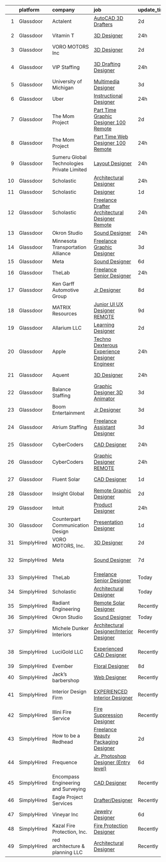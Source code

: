 

|    | platform    | company                                    | job                                                                                                                                                                                                                                                                                                                                                                                                                                                                                                                                                                                                                                                                                                                                                                                                                                                                                                                                                                                                                                                                                                                                                                                                                                                                                                                                                                                                   | update_time   | location                 |
|---:|:------------|:-------------------------------------------|:------------------------------------------------------------------------------------------------------------------------------------------------------------------------------------------------------------------------------------------------------------------------------------------------------------------------------------------------------------------------------------------------------------------------------------------------------------------------------------------------------------------------------------------------------------------------------------------------------------------------------------------------------------------------------------------------------------------------------------------------------------------------------------------------------------------------------------------------------------------------------------------------------------------------------------------------------------------------------------------------------------------------------------------------------------------------------------------------------------------------------------------------------------------------------------------------------------------------------------------------------------------------------------------------------------------------------------------------------------------------------------------------------|:--------------|:-------------------------|
|  1 | Glassdoor   | Actalent                                   | [AutoCAD 3D Drafters](https://www.glassdoor.com/partner/jobListing.htm?pos=113&ao=1110586&s=58&guid=00000182b4e63b7988079a0599582848&src=GD_JOB_AD&t=SR&vt=w&ea=1&cs=1_0363fab9&cb=1660892364097&jobListingId=1008073164061&cpc=654405A9B1E0A9F5&jrtk=3-0-1gaqecesv2inm001-1gaqecetfgfph800-eb19f353b5b20721--6NYlbfkN0ChYVx_I3yfZ_JDY3EFoivtqvi_stwnZ_kRt8Dowt_l_d1ydueao4NE-oUleRJ4yhhC-cmGioYyUGRaChn3tc1bf4oi61_qPg_KxetWckszbJg91vJGtrTFLnu1QJNL4i4Exjw_KlXqh4fkD_N7KzFbJqUXvISyK9NQeIWaelakPKkRz-208ZkNR_YV9VnPLjd91I9k0E3r4UK3V7eCs8HIIAis4iyFK0PjjIgTLsUHdwNwhziq822DezSE77fe36r3yd3Eg8XHM8AmsD51BdBGg0vA_OBRt3hS61Vk-H6-jZwGNInnIiqaixHPTU_6OM9c4nIeKXZ5RY2YQwJgVLoJZTMBVhiEPtlyNCgQy6ZFOkGsx5btSGjSCYl0OW1WUpJ4kzfCUUtt0NFYP8smY6LDWB8huhucNfLjFlQL5AkslBwOD6AGJDBd2rY_NIoIx48fmjTtzl_M3MMZECIphwYlCHd3DETaDlDskxQet8MSJHiVvYpuapSFH4EXIaZh0u57Aq4fjgW-kIQgCbfdVLdlsiuI1Q24lhMYrv6weGQGdm_pWkEzvIv9KqDqA7hSgpcq48mgJO4CQhVbZO0jerX9QWUR4SIPhBMBwD1MIucAytipfzSE9pksbYIiA1LuUZ0UKMkGcCrbrpSlcxDCCzfI1NhUnJTuqyHSEtk-AI7OlXGmK3puYl83V2SyHdylR0Ylma-vuQeE0aY0XlTgraSAB4j5DCnEL5uhtS5wn2gb-kGzC9Ho7-fOcmtyXQTaKdIPQmLFSSj4c-oC55Nez-vd5q1NjN-fTJ0XmuwitWwK7x_ZOpsGzKr3u9cbKN7hjcHAgrv9t7Ca1OFhyxglu1fcKr5H09iLZ6hncZp94JBFIOqg5sgxcc4_CHK3lhIb1rebT2PFg-7dqNdFc32hhT9GX1rg1XBL817QuhR_LU26KtnNsHwIikl40QRo8-hsqBaYc0v-k_mskzOA_imPEQmc)                                                        | 2d            | Virginia Beach, VA       |
|  2 | Glassdoor   | Vitamin T                                  | [3D Designer](https://www.glassdoor.com/partner/jobListing.htm?pos=110&ao=1110586&s=58&guid=00000182b4e63b7988079a0599582848&src=GD_JOB_AD&t=SR&vt=w&cs=1_a6f116ce&cb=1660892364096&jobListingId=1008079341519&cpc=6FC5BA77C9A4CD78&jrtk=3-0-1gaqecesv2inm001-1gaqecetfgfph800-ed1d5ac667e99e51--6NYlbfkN0DMrcEu7yrtATojKJA7cEzGQ3FdRGWLh0CZQInL4ECGI6k5tN82kdM0cJmh4vC7GgiQc4aCRlSnULsjDAZ4cMVWKnhaDdhG5FegHGNwrBSbH4oN_XA_xuLN7FyUArPidvfHATAjQlK-O-qYlPgsO7HHnB24n0qhXubQcx1rcphl_YloWdKKDvr6c9JSB7hVBNqu1C5kLhTJPIhCYKUoOaZcwpB2qCf1YAl4NNeA0V_g92-QRCW_3ot_iPlghVKfvBOfOPE_WXobgfpVAVIdeejO0B4FXDmFyWtj5ORoMIHEChuz05ql0tBXuY25xHz7_Y86yxi0bK-wyy81cY-F8CJnQ5wk4acCFPcjhpJC1tJT2hT8JA3FS8WSHD3kJ1qFUrsWpKiHls2-sSbFeQODnGOc_MnolbD9gkwaEiWE5KBUHKYGJoKoxl547hF-M84Lgpd59aYBqTUqBvF4O9rC6vvW1gogoVVFGiorp5pV_nEACw%3D%3D)                                                                                                                                                                                                                                                                                                                                                                                                                                                                                                                                                                         | 24h           | Portland, OR             |
|  3 | Glassdoor   | VORO MOTORS  Inc                           | [3D Designer](https://www.glassdoor.com/partner/jobListing.htm?pos=119&ao=1136043&s=58&guid=00000182b4e63b7988079a0599582848&src=GD_JOB_AD&t=SR&vt=w&ea=1&cs=1_df826787&cb=1660892364097&jobListingId=1008074304703&jrtk=3-0-1gaqecesv2inm001-1gaqecetfgfph800-b990e62f28056024-)                                                                                                                                                                                                                                                                                                                                                                                                                                                                                                                                                                                                                                                                                                                                                                                                                                                                                                                                                                                                                                                                                                                     | 2d            | Remote                   |
|  4 | Glassdoor   | VIP Staffing                               | [3D Drafting Designer](https://www.glassdoor.com/partner/jobListing.htm?pos=117&ao=1110586&s=58&guid=00000182b4e63b7988079a0599582848&src=GD_JOB_AD&t=SR&vt=w&ea=1&cs=1_c0236c19&cb=1660892364097&jobListingId=1008078734125&cpc=F41FEAB56D215062&jrtk=3-0-1gaqecesv2inm001-1gaqecetfgfph800-a405cdb5d068563b--6NYlbfkN0Bo1XALQ9_ykNTMduHodHKpOjH647knayAQ4WPxDd-ey-QY-RT2qfwol7MoXY3fbd4OsFmmqMpd4Uvi2iF5_btZVJ6BK4CuXeijvzJuCJqS87dbw9xhXHm8gWQkJhB83ivWdtcdm6tnoF0ggQv5RTZd22GzVjDbRcn7owJ0T0F-jAU0f2kFFYaQmmiJXcoXG2vZeK_jrXAI4VMlRM5fcKcS18VBjrHy6wx7HN9PyUVU-wVv9S5nYSYRukBUfpQF6YdqGVT7crm73HWIGvczA1hIuXqGrRxaufLl9C9gGsPBshdCeDRbOQaZvYbSYKJK6bUydysFYEFxKhv2_2wOPTJV738X638AGTG1Dskk_r-GGFajT_FJ8sfPCNETmS6eiZObEkFXJf9KCUqwUsxdpvnSw9BnONiCe-XrRw3UIFJhs8KJkkwccdWwv0X9sTbIaLLSPyJ6tLLCQvvlLTpvmbq_uQgNEraTMrGrvd160irklo7fUfvjdPzqwtQpYm-8sU2WCeGtW4tOuqYKZ-B-AQIk)                                                                                                                                                                                                                                                                                                                                                                                                                                                                                                                       | 24h           | New Braunfels, TX        |
|  5 | Glassdoor   | University of Michigan                     | [Multimedia Designer](https://www.glassdoor.com/partner/jobListing.htm?pos=130&ao=1136043&s=58&guid=00000182b4e63b7988079a0599582848&src=GD_JOB_AD&t=SR&vt=w&cs=1_880fbe49&cb=1660892364098&jobListingId=1008072860964&jrtk=3-0-1gaqecesv2inm001-1gaqecetfgfph800-939011b31acd5eb7-)                                                                                                                                                                                                                                                                                                                                                                                                                                                                                                                                                                                                                                                                                                                                                                                                                                                                                                                                                                                                                                                                                                                  | 3d            | Ann Arbor, MI            |
|  6 | Glassdoor   | Uber                                       | [Instructional Designer](https://www.glassdoor.com/partner/jobListing.htm?pos=102&ao=1110586&s=58&guid=00000182b4e63b7988079a0599582848&src=GD_JOB_AD&t=SR&vt=w&cs=1_009d0bce&cb=1660892364095&jobListingId=1008078785702&cpc=E521981D00147CE2&jrtk=3-0-1gaqecesv2inm001-1gaqecetfgfph800-53f1da0432313cd8--6NYlbfkN0AVIi8UxprrPGU7QPohOxOOpynq0pcPnEidcD-eE3H2SpG6EIh1TTe3Pj6xHP4VZ3qe7iQSkDgQXrPGOJhb2oLcPBn2SFv93WbpgvdDlWviEqdeXRCPHDZefziCqu0B6WAEYLSG7sUzBrI8T9UZ68hx1tmAhLHujk5hUBHxHS987FwM5GmXOupTi9tit0Nq31175FbaBWCtedXyJHUpeZDqTLIB7OOE85qHx1P4sVHniD1bUsHde5Ftip-QA-tHGIZhN2wzegk5PnvrFpxswVb3pinwMHdLwra5Hjc-10btXUAwmnAxFLGtd6h7PDU0gxzHMAKThy19NVgqxQPJHAugGUXp65Se0Yl57SSm2L6mP6XlisC2hxQAtJszyij0aEHX7dzfX-ZMfrkq2bF3rqzB1lmGAscuwR82TIztJKEezfnfzVVIoJZsAMFxgZgefPBzwi1A5UAv_11fYG7bjmwhgI-VBLlVKkMcLGA6Z-6QN8w9wIe1IQ7OEtKis-E9v7-bpApDi-YCVpoQUFzDSTRlmwFBHljXVxSCYbMjakcwS2tRXlda5gkmMZDiioqS1fH7Uj7-O_xizwlP8mQeSDRrGFvneU1Wm01maSCwTXwACtK3Bx6jUQpG1CIPdI8i09fZuVmDjVl6sGfh17YHvBJM9O4pesclh8caCDfMfmNcYXSspcPeCpXhR0oM_F_l3Mf1mdbBpAFWW_EIu_NdmCpPU5cw7Ljc7TY4MItsnWl8rBq-8TcTCUivNd7liTecgO40FUkex6Ybxu6B9n_apJVHO-y4LQoFjSZncX6Wu1Zrbc3ow_VvmOovhkVl9faNYyiLOApu7wfoJDwtVMvF5jbqbtiDhHRinDXvi12I-5liGsoO7IUgDnMZZ7JF-TGfCbTwWeRTU5jBZHcFlvePGGWIOsDxVi1kWn8Bzp_xQgtsT6lkS1Nf3GoI3AJRTBxlOzFj52txrmYmZABu99rTSoMDZi4Vmyd2sXKVG3taQpNAss0-MkeUN2EQMV1Tpv28NCM%3D)            | 24h           | Chicago, IL              |
|  7 | Glassdoor   | The Mom Project                            | [Part Time Graphic Designer  100  Remote ](https://www.glassdoor.com/partner/jobListing.htm?pos=108&ao=1110586&s=58&guid=00000182b4e63b7988079a0599582848&src=GD_JOB_AD&t=SR&vt=w&cs=1_320f60d1&cb=1660892364096&jobListingId=1008074275055&cpc=B076152010A3B66C&jrtk=3-0-1gaqecesv2inm001-1gaqecetfgfph800-330ebd277f8126b8--6NYlbfkN0BDp_epf89aHDQhKpPegNJQ_ldQpEFZQsM9OcONMGxWx6pU56EKHF58QjVdAUvn2gX7La79Eyvjo0EYVnD72n8EaWrNnGwFGjAghniODtMkO-hKY88_AQtjaniY-Nm79hJJ9Ujq8EX508Fc0VbdHan5vkkbmIkPK6GbLeoeEJuIUQnP4Ew5ld3OSE543pFOD1Bj3r4uTHUIVs_ht6yfCHWtJhJQ-oOTzVG3cglMD2-bpgYaCnAYv5hZ0HOvwkelV2KuQlguICjEu3LpXADM6IAXkNij0a87KA7AGkwBnWqY1hlgv1_2zTqjzJ8i5o_BNOhPlmkH_orBu9ZRpriBalKv8jX_uHPNcXSd5nqgvIu5JBsuGfBefAYHrhUvsGm_eGs3ZexKe784JPdpjvbDIMjj9yZjxCz2W37Z0TqV55Yx6h_yWUxymWcjo55rOkWOLbTYSS6wEjgmn1NhBJH76bApTsAlcGDJoJOmmoyMvJndxQUpkXTzdytYh5k-DHbYG_I2Iad5upYF7FxKZvtUu7D5Hr1nwNmVl45Kqn0jsfVAq-0dY8fUwnFGdWXiqajOcjfn7Gcq7QLoeg%3D%3D)                                                                                                                                                                                                                                                                                                                                                                                                                                            | 2d            | Remote                   |
|  8 | Glassdoor   | The Mom Project                            | [Part Time Web Designer  100  Remote ](https://www.glassdoor.com/partner/jobListing.htm?pos=109&ao=1110586&s=58&guid=00000182b4e63b7988079a0599582848&src=GD_JOB_AD&t=SR&vt=w&cs=1_521acd72&cb=1660892364096&jobListingId=1008079121537&cpc=A65DF3A704A48F9B&jrtk=3-0-1gaqecesv2inm001-1gaqecetfgfph800-16ec142b02272a6a--6NYlbfkN0BDp_epf89aHDQhKpPegNJQ_ldQpEFZQsM9OcONMGxWx6pU56EKHF58QjVdAUvn2gV3zNeZSvj9G-TjwL_rQ0BMvGYD0K10QlDLBucV1QHhXXFu7weB5o7RsmG9bCmFJR4XzSysvXMMokkhbzzIKYZXOlb9Jo28mDM9C3EpS2X8ZPkBTvLyu-v2tp6M-cp4sgRV270BRNHpU8YVl8I-tyIrAecvJjHm9BxzsuY2A97o5KhQ0vf__1VSeO6ThN8dhfONeRLKGb3G7eazgtmY5J3z3IEX44heK8s7eeNvpXhVP4LiBAmrSw60uP5gsSgQAWKqhPbdXD9THSyeXT0CLJb6N_CEjACmm5edu0Ovg60wqe3EA76tsv48_YPh8_75ohseNaOwZDekTjH-EqHGCHV9Vs0sGJyTZprtgECvhV2ptpF8q-TlO_KN3959lBBkWTeVoUmWVkfuAqcamYvgXIrR5muhP-HbAJIU55qUloKyMXcz7t-rrvO6G72NOlS9okwdzYBP3Xvj1RInP560ogLrzvSdNvudBmCE7Ww3slSeTOQnn9gMgprSYoh7SxunQMdrC_-pIUHWng%3D%3D)                                                                                                                                                                                                                                                                                                                                                                                                                                                | 24h           | Remote                   |
|  9 | Glassdoor   | Sumeru Global Technologies Private Limited | [Layout Designer](https://www.glassdoor.com/partner/jobListing.htm?pos=103&ao=1110586&s=58&guid=00000182b4e63b7988079a0599582848&src=GD_JOB_AD&t=SR&vt=w&ea=1&cs=1_94bc6209&cb=1660892364096&jobListingId=1008078787224&cpc=0FE1F5EA2BC84A01&jrtk=3-0-1gaqecesv2inm001-1gaqecetfgfph800-264cd456d0b6434c--6NYlbfkN0AmhdkPW55Z5-HNKVFLI99M9GrkOAJIP80F6tGsy2tnFhyJbPfEMNceW-zJpZGbw9pOI3nArCXVlZlP9bVNExMLPDKLnPI__f_247Simyoivnw2cEOjYejQ36r1s37b8v42FzxVYdxNeIL-Hv4nrO6lotqyTzkUAsOdXbSK-ul67LlVXdjRW_7TA0djKOhwIitusNHTKU3UwigTb54VsvihL5p4zO6mGBqvsKmyZhCXgqXs4ADZ_u-OMxnXkJ2hW56tHk7_Av_53QMDdePQg1whgErbXcD9YspG2jq_U85zub8WZwNrthKMBs50Dc3vZA573rsuGFGZQ1fdsdXuQll6-aRFp2W35eO5xltom8BLsAz72OinHSgvm15iD36U9xm7D0tyvgbluNGg_hcjGZXwGXoUthC0l5TJm6snxSPhPcGfrZKd9x-v8_0TVnkT7Gh8uOT3l7lLfVS2WHqFbzt9dItxCYnExILZ20ZxHJPjbBd8wX8lZkQUHAmgDRrsdbtT6qCuTi3xqg%3D%3D)                                                                                                                                                                                                                                                                                                                                                                                                                                                                                                                                | 24h           | Burlington, VT           |
| 10 | Glassdoor   | Scholastic                                 | [Architectural Designer](https://www.glassdoor.com/partner/jobListing.htm?pos=120&ao=1136043&s=58&guid=00000182b4e63b7988079a0599582848&src=GD_JOB_AD&t=SR&vt=w&ea=1&cs=1_871a536a&cb=1660892364097&jobListingId=1008079777190&jrtk=3-0-1gaqecesv2inm001-1gaqecetfgfph800-bdae6fdc012ed7f0-)                                                                                                                                                                                                                                                                                                                                                                                                                                                                                                                                                                                                                                                                                                                                                                                                                                                                                                                                                                                                                                                                                                          | 24h           | Remote                   |
| 11 | Glassdoor   | Scholastic                                 | [Designer](https://www.glassdoor.com/partner/jobListing.htm?pos=128&ao=1136043&s=58&guid=00000182b4e63b7988079a0599582848&src=GD_JOB_AD&t=SR&vt=w&cs=1_67cec72f&cb=1660892364098&jobListingId=1008077088656&jrtk=3-0-1gaqecesv2inm001-1gaqecetfgfph800-26289974226b13d3-)                                                                                                                                                                                                                                                                                                                                                                                                                                                                                                                                                                                                                                                                                                                                                                                                                                                                                                                                                                                                                                                                                                                             | 1d            | Florida                  |
| 12 | Glassdoor   | Scholastic                                 | [Freelance Drafter   Architectural Designer  Remote ](https://www.glassdoor.com/partner/jobListing.htm?pos=121&ao=1136043&s=58&guid=00000182b4e63b7988079a0599582848&src=GD_JOB_AD&t=SR&vt=w&ea=1&cs=1_a0c38a93&cb=1660892364097&jobListingId=1008079777189&jrtk=3-0-1gaqecesv2inm001-1gaqecetfgfph800-8a39507d806491b3-)                                                                                                                                                                                                                                                                                                                                                                                                                                                                                                                                                                                                                                                                                                                                                                                                                                                                                                                                                                                                                                                                             | 24h           | Charlotte, NC            |
| 13 | Glassdoor   | Okron Studio                               | [Sound Designer](https://www.glassdoor.com/partner/jobListing.htm?pos=125&ao=1136043&s=58&guid=00000182b4e63b7988079a0599582848&src=GD_JOB_AD&t=SR&vt=w&ea=1&cs=1_4533c2ba&cb=1660892364097&jobListingId=1008079733036&jrtk=3-0-1gaqecesv2inm001-1gaqecetfgfph800-d7d03bc56f607eed-)                                                                                                                                                                                                                                                                                                                                                                                                                                                                                                                                                                                                                                                                                                                                                                                                                                                                                                                                                                                                                                                                                                                  | 24h           | Remote                   |
| 14 | Glassdoor   | Minnesota Transportation Alliance          | [Freelance Graphic Designer](https://www.glassdoor.com/partner/jobListing.htm?pos=106&ao=1110586&s=58&guid=00000182b4e63b7988079a0599582848&src=GD_JOB_AD&t=SR&vt=w&ea=1&cs=1_40108f44&cb=1660892364096&jobListingId=1008072021895&cpc=2CAED5C921A5F994&jrtk=3-0-1gaqecesv2inm001-1gaqecetfgfph800-ee6ff1d4bb3c0db0--6NYlbfkN0AYIUAOTS_slK1hxyk2KdLG8WZHXXsjSj694b9_x2q8aXeLO7nns8aawagvYkuNcE8mgQMH7ipWWSgfauYF0FYvvlKAuSQlWWdLSDic2zZNiIlWNgiV-y_X91g2oOa1y8PkvIVX_8Tm-MsWj2oe7qW1n_JzxOLrZtKmGNOEGiH7NuvHKyygc-Iz-i2E6TYOHAKuwbjkEn5e52feKA9a6SihCtj5tNA-2gZ_L-hmb5_6TppV8pnwT18vxncRziw-yat2c8_c161N3kPtEERwDYoL8_loZvs7fwZJEfzW4DNVWEvPUcfMsbUAexD6ALI5werjqAmL8p-RLAcAiA0wxKxR15mw9moNhopCIhdsOn2VvNlZwoBih53elNVcizeAALrqArulqDm-RU1axqPYWO5EIbAt38pLktoaoN4YTFxveEBleu4hzmYuE58aHdUXXtfUeYhxrlUDjFGSRm_RYuMQK1KmZr6S_p5ZFqL1GxyKdVqyeXMP8QvG)                                                                                                                                                                                                                                                                                                                                                                                                                                                                                                                                                 | 3d            | Remote                   |
| 15 | Glassdoor   | Meta                                       | [Sound Designer](https://www.glassdoor.com/partner/jobListing.htm?pos=127&ao=1136043&s=58&guid=00000182b4e63b7988079a0599582848&src=GD_JOB_AD&t=SR&vt=w&cs=1_95b53b8f&cb=1660892364098&jobListingId=1008068607284&jrtk=3-0-1gaqecesv2inm001-1gaqecetfgfph800-994aa574a818d0ec-)                                                                                                                                                                                                                                                                                                                                                                                                                                                                                                                                                                                                                                                                                                                                                                                                                                                                                                                                                                                                                                                                                                                       | 6d            | Remote                   |
| 16 | Glassdoor   | TheLab                                     | [Freelance Senior Designer](https://www.glassdoor.com/partner/jobListing.htm?pos=122&ao=1136043&s=58&guid=00000182b4e63b7988079a0599582848&src=GD_JOB_AD&t=SR&vt=w&ea=1&cs=1_20b212ab&cb=1660892364097&jobListingId=1008078236008&jrtk=3-0-1gaqecesv2inm001-1gaqecetfgfph800-6860514400b60d07-)                                                                                                                                                                                                                                                                                                                                                                                                                                                                                                                                                                                                                                                                                                                                                                                                                                                                                                                                                                                                                                                                                                       | 24h           | Brooklyn, NY             |
| 17 | Glassdoor   | Ken Garff Automotive Group                 | [Jr  Designer](https://www.glassdoor.com/partner/jobListing.htm?pos=105&ao=1110586&s=58&guid=00000182b4e63b7988079a0599582848&src=GD_JOB_AD&t=SR&vt=w&cs=1_246ee38b&cb=1660892364095&jobListingId=1008066164945&cpc=FD1C1DA32C38CFA7&jrtk=3-0-1gaqecesv2inm001-1gaqecetfgfph800-e8e1c33876b62a49--6NYlbfkN0DWNxUpx1FIDChmF3mD_RaynoTOVGBPPSruuFJft2lLTa0wyvipPxiVJe-hGBm1rAmoOeH7sI7CtAvSowuP3C3gRpGfWk_ReElBwRqggCqS-nX4-ar58GGkNG7Js_4tA7IvHeQlVE2kyDj7zXgclcCb-8m1Uzfw9N6nMPHLT56N5-H89QJDNtcSUAhe_xU9dBPSV561Fufti_HCiaqakDkED6RwSOjtR3f49wQ-XZY6CisAplB_m66mfqw_CCoGfm5IjcMVDlTMhSzHF4e3ALLrqpiPETeI4wZP7Gm9IFvzr-Ne0rD8Jts9cRTskwd1D6xSKfzrD0hVQmlyJ3w919UEimrUOKzbkn0YPWFe8DdNXi6vo8ImGU1Aja1exCAspLtWbMNS5J_tr9Yt-LuR9z60Wc-YfI7SYTCx5EXTMlxQ5E3WX_wXIpI6pseIE-Ot_nTKzhNkR_sNvvJvemGZCm9A7VVkUBt2UI2Zvzo1OYvSIUT7iOZLBLR3dnkMze-rr3kjvN4Pyh4_lIFJ3rqcGZ7y_AkUZ_v-_bA8x0AuefauPSh0IkIcKt2YeZIIWfJRaouXliRCuTdnCBPIguBYWN14RNJBapzU3ol7TXkJAk2MkngtBJe9vzpgeaFJyFD6P3NEnFYZVC0-RYIzTu13OEq_mZsXsQd4wlo%3D)                                                                                                                                                                                                                                                                                                                                                                                      | 8d            | Salt Lake City, UT       |
| 18 | Glassdoor   | MATRIX Resources                           | [Junior UI   UX Designer   REMOTE](https://www.glassdoor.com/partner/jobListing.htm?pos=112&ao=1110586&s=58&guid=00000182b4e63b7988079a0599582848&src=GD_JOB_AD&t=SR&vt=w&ea=1&cs=1_f0757c79&cb=1660892364097&jobListingId=1008063613141&cpc=32EE424DE2B657EB&jrtk=3-0-1gaqecesv2inm001-1gaqecetfgfph800-93ed54646864d401--6NYlbfkN0De5ppvndiyxA0pMSLQzOe_j9Mra0KF_8EhxTxOKXtZIfhM20E97mGJ28x3XA14Fw347YOZu9H1TW3cLCgiKdU9XDBC-yui81Ij8BUAH8nl8ee4EJiqTqxlFfbk3D2KluRYfYu0o-hUQvrSDoDGqUIsSNBqgrVpxZuBg9O-U62m1upbkFW5GvtmmoNt4mzn6e0FW6PuzjG8-vpYbhPYE9Cuku6gARJ2iQAG95t9_dazhffS6I4uQXwCmoxUjP-u59d-TzQYWiDuxC--ndU-fJ6SHoq13St0KEeaRrxvMuGx7VlIVo233CjgA6ztr2sqivSHs7XyADi_lHWPNJSrJ7dJ2hM703N1GFiJISMZb13WSTDZF0IgNrxsy4MuJf-Mflj-5vDu8zUtpcfRZaFN1YWQ5W7mgRJWe1Ad472RaKy_coVV7iSnzuMllmHnF5GfD0S5SnglsXHlcnMcNtnfwH19eiiuRyCN-_Mu8yC7kUFT_eTeueiZNPzUA9wkxfTsq-5JJr1VxKV7uNkHFikLMF5ywlEY4H1BpKHPRFtbc12sgQ%3D%3D)                                                                                                                                                                                                                                                                                                                                                                                                                                                                               | 9d            | Naperville, IL           |
| 19 | Glassdoor   | Allarium  LLC                              | [Learning Designer](https://www.glassdoor.com/partner/jobListing.htm?pos=123&ao=1136043&s=58&guid=00000182b4e63b7988079a0599582848&src=GD_JOB_AD&t=SR&vt=w&ea=1&cs=1_18b17004&cb=1660892364097&jobListingId=1008074802841&jrtk=3-0-1gaqecesv2inm001-1gaqecetfgfph800-682288b3c3a3c6a9-)                                                                                                                                                                                                                                                                                                                                                                                                                                                                                                                                                                                                                                                                                                                                                                                                                                                                                                                                                                                                                                                                                                               | 2d            | Remote                   |
| 20 | Glassdoor   | Apple                                      | [Techno Dexterous Experience Designer Engineer  ](https://www.glassdoor.com/partner/jobListing.htm?pos=126&ao=1136043&s=58&guid=00000182b4e63b7988079a0599582848&src=GD_JOB_AD&t=SR&vt=w&cs=1_ff04e2ac&cb=1660892364098&jobListingId=1008080134853&jrtk=3-0-1gaqecesv2inm001-1gaqecetfgfph800-7c79c53ea138259e-)                                                                                                                                                                                                                                                                                                                                                                                                                                                                                                                                                                                                                                                                                                                                                                                                                                                                                                                                                                                                                                                                                      | 24h           | Cupertino, CA            |
| 21 | Glassdoor   | Aquent                                     | [3D Designer](https://www.glassdoor.com/partner/jobListing.htm?pos=107&ao=1110586&s=58&guid=00000182b4e63b7988079a0599582848&src=GD_JOB_AD&t=SR&vt=w&cs=1_2bcb5b31&cb=1660892364096&jobListingId=1008079523581&cpc=9DC6E4D8324653EE&jrtk=3-0-1gaqecesv2inm001-1gaqecetfgfph800-ca7f512053b45352--6NYlbfkN0DMrcEu7yrtATojKJA7cEzGQ3FdRGWLh0CZQInL4ECGI9gD0Wolx9R2v-Aex0-GK06A2fMJB6yTH-1oLqxPWH4vL7vkMeZcseHWc4ALaueyGekROWl_o9JHE8e_ZdFz9xJXpoERPtV7dJxDPwkdDMay58fEJcAJaVPN2so_HQzYlP0Cj2Yv66kBYrj3qzMfvdubD3H735vL3sH6ytiqvTsZo1AqjRZgs1Bq7Y7AIYZk9tR_ABH4ePyDfdEokud5xK4_h_bTJudRTRj0OuU99hEK0uAARYpUUQue7-rBzT9U8_Y3IorxQENSH20ROc3sDhASQYdxgangz94ExZEDiZtWY-URYee4TO24-rAW-864Y6BExCb8ysP8BGECzDUIRgSQdx7EBmU_ZdZ0jeT3Lsd1wZ_udT3UkbPIkYNr7rUIes7rRjpzh2hvw-ISh-FbZg_pnuEZUwAubBAu3OXTYQZh)                                                                                                                                                                                                                                                                                                                                                                                                                                                                                                                                                                                                     | 24h           | Portland, OR             |
| 22 | Glassdoor   | Balance Staffing                           | [Graphic Designer   3D Animator](https://www.glassdoor.com/partner/jobListing.htm?pos=118&ao=1110586&s=58&guid=00000182b4e63b7988079a0599582848&src=GD_JOB_AD&t=SR&vt=w&ea=1&cs=1_62dd20c2&cb=1660892364097&jobListingId=1008072298683&cpc=3BA4CE39D5B5DEF5&jrtk=3-0-1gaqecesv2inm001-1gaqecetfgfph800-8b69e963d5f83041--6NYlbfkN0A8rnb6lc_tT8WXC6HRrFEklcfrOHg3bjckyZ4Hab6pWmvn-PrGjb0fUfyJY8Uf96nAwpWDdaCb9yR9o2-y8A9d_MohrFUaDEuFM7k2OJjj8B2ll1TL0Uk27yaoqWkIew1JP5kpPILxzy0m5uJG8ZE6kTj-WJYJHNy4vGrJQtepkEGXGzETjMqT7f2WbRTpaWUM_8zqBUDsox1InpqhjNyLgJ3T1Iw_qWhtUfyooVFAX5yWzOhDTRh-Bh3fDlv_KujUPbtxUPoi8xqqEvl_tIIlAuPtNT1OpVwlAgLH6kmTNTtVbf2lPCMmza-OLY6ILLYv87Aumta5FNFVkUwa0LkQwqJ-w0WUXx1a-icEpw2zcDV3HODB_yufrszT8eW9mAGGUEH4NRNqDj_pvqAYBwO0kyo--nJ8HC2OUS_A7IWC-eEMxCy7iedhcUkOAfpwGeXb24lXAJjnmKq2UXjBaSk6mCFZ1esOE0u7-5Od2nEoBpvRIHVssdfc-Rhu1zG2iJ4K1Z_ytLcDqQ%3D%3D)                                                                                                                                                                                                                                                                                                                                                                                                                                                                                                                 | 3d            | San Jose, CA             |
| 23 | Glassdoor   | Boom Entertainment                         | [Jr  Designer](https://www.glassdoor.com/partner/jobListing.htm?pos=124&ao=1136043&s=58&guid=00000182b4e63b7988079a0599582848&src=GD_JOB_AD&t=SR&vt=w&ea=1&cs=1_2f08b4e9&cb=1660892364097&jobListingId=1008072130952&jrtk=3-0-1gaqecesv2inm001-1gaqecetfgfph800-fb85bc7fc190c839-)                                                                                                                                                                                                                                                                                                                                                                                                                                                                                                                                                                                                                                                                                                                                                                                                                                                                                                                                                                                                                                                                                                                    | 3d            | Remote                   |
| 24 | Glassdoor   | Atrium Staffing                            | [Freelance Assistant Designer](https://www.glassdoor.com/partner/jobListing.htm?pos=111&ao=1110586&s=58&guid=00000182b4e63b7988079a0599582848&src=GD_JOB_AD&t=SR&vt=w&ea=1&cs=1_ab51e9ea&cb=1660892364097&jobListingId=1008072509630&cpc=AC285F3A3ECA6BB0&jrtk=3-0-1gaqecesv2inm001-1gaqecetfgfph800-da6aeeb5f69ed758--6NYlbfkN0AJVhJRw9wUHBCF8R8adMoLXwMaKLwknIknnYTuOdK23DV61sywQ-0esZH64X1fzYemE-Ce_o6oeh0CrgVsUNC38LDeX16A4N65ypELw5JI4kRHfy6MAOqQvkl3sxYxaT21CfNHrsCBe0OnO1uZcR_dDQLDR_GpC_WkJjiT_nnB02a9Y4q-osyxO1YURyj68wRbbBoKbM1zN5X4WvDsWRlamuulnI_eAL1N3ul_6Xag5ubhayIUUANyLYGJzHUpBjzxUElxB_EEu4rNdAbQyUcGhNi0m8zo7Xal9eLtqlpCWGiCe1L2UHmN5X74lHMGat34KtZWAofwqwrx47POd-nI5OXd8NINUtcepvxqbSzC_AtfGvdaUC_17LlBnLWrX6m0fDjfBBgxHPBjCZ3U3XsHDY2iGacaSKR8aTrFTfJ453iQzRRR6-zPu3mu7FaggPRRHiEo6NM3vZ3fK1GTv8w6THAm-xjmAVKJqMq4URupFVK5orh_Og0qe3T7WEtuQDipqor6QdL4GN460iAllwdo6lRhu6q5OMuLP8MGdBPICiswAEJI9-ZoC0GuSCZw8WGbjes1S9uI-cX09T6FSktcglgSopoBOgmV2ToZv-2reuFPWMCW5rGjCSZZDeYxhQeluxkQWiuV3a3E2eWnharqqQLXQeMEJBMI5w6b-5q0CM8m00dsfZGxdupTEPrQoU2fruNErLEGCBvS2rMUfFQocTLPAj1H0VC8M1EMb-9KrX7FN8wmNEHsi4wiLsj7hXZyVT1AqcPn_JNmc7P23jDKdIeu9ecE99JP8dIXPbIRDIM2Ut_Pj3UJLjCv6R8qhjnYtvyVh6sn4xPauEobvrRym9tL2p0hI0CaLS-d5jAv6IafoGQFs2XjR5mo2Sm4qn-WhTPSycdWNBix2lUSFpdZXZG2KmJ-9fi72ivuG_Kx66tWDX8wOvSPC4yAq3JwZXVYlRA3HS4TFKoAEE60JBffwkI3W-KtZPdBRS-_ANw8Rq5mCLmAUxvYMBLLQmBEJvI%3D) | 3d            | New York, NY             |
| 25 | Glassdoor   | CyberCoders                                | [CAD Designer](https://www.glassdoor.com/partner/jobListing.htm?pos=116&ao=1110586&s=58&guid=00000182b4e63b7988079a0599582848&src=GD_JOB_AD&t=SR&vt=w&ea=1&cs=1_ba826eaa&cb=1660892364097&jobListingId=1008079097433&cpc=451933188B21919D&jrtk=3-0-1gaqecesv2inm001-1gaqecetfgfph800-8c1d5d63aaaea4b2--6NYlbfkN0CpFJQzrgRR8WqXWK1qKKEqALWJw739KlKqr2H-MSI4eoBlI4EFrmor2FYZMP3muM1cIgpBTRniyPD1MTpyC37SaQumjCFzevsvJ-dwRCQeGaCd4VQNAPE4Z5V2UGbHQIj2tf3UIZHi5WoSH4p--CA33icOq7E7ndXkd0k-Cdvrd2Lbx8rL-ZoT_whk_La_fqpjVgCQOHiP-sSrPKpgmQLn-dzrgCXa6woF_qYP9kS-Dbk7-gVbjkRCdFozJI7cGX3MV5kiJkcIZD6r_GZ4xDjNvK2MP0x-RFBBqhNIkc4wVTOa_10xAqnG9BAaOKUHq484Xb3_TyPovWAQWhA6vMosY2ELBmhji76Ukd2Pfx6W5Gp95EcupvA3oJv_DlvMprMEjM1aH4975d-IjjlBRziq1m9zvG45NFZuawnckJ26zL0TubmcsW66mpkvNJZhUSKAHXxYgDKAL_jJW4iav4GnkGWBLWTIZfDIAv-Pm8nPDpvR_6XwGIGjA_HddOwm-w198QCmJ5-TBsjW4e3KYm6SbHDKd_XVw2sY8W9b6bEvSLYgof-KzFQbx0z7nfQYwuprfAloNVCThoO3Q625p_NBSC3ccKkjOqQAUAquuyGj2ejiYRceX-qWvOUVX1GGqoFNye3qBSdqunKtcCJiXF3_MeBORXSu-Db-MtzNxL59EjBpcH41Tisah8ZSwH8dfUvsie_hH9d_iZY8ZQky3M1Kx9WHFQ1v935Qv7j3VnJsqx4WvC2g8h3vYSHvuLryjdnAKlgK5O0B-zJ6jxeiAMYXs8dMtunP3mgU-b4fsRipbqn_0Xy76i9oIYf-pOwh579a8ZBfBaJ17JRuapaF0KSyTUB5O_yDfOzwRDsktK-b1Vxpgo1goNSYefwYVB82NDfh93Hw2G47EPVLYXXRcu8qhNG_hnPmBYiJt2iAgD8t-wB9AYhw2Oh8z2mf25Gd6HCWnsISUdsk2dIQ7wo2_0xKr7LQsuOV5a5QjrVxS-Kxhw%3D%3D)                                   | 24h           | Southlake, TX            |
| 26 | Glassdoor   | CyberCoders                                | [Graphic Designer  REMOTE](https://www.glassdoor.com/partner/jobListing.htm?pos=114&ao=1110586&s=58&guid=00000182b4e63b7988079a0599582848&src=GD_JOB_AD&t=SR&vt=w&ea=1&cs=1_36096c6f&cb=1660892364097&jobListingId=1008079097773&cpc=451933188B21919D&jrtk=3-0-1gaqecesv2inm001-1gaqecetfgfph800-78e959ebc599a947--6NYlbfkN0CpFJQzrgRR8WqXWK1qKKEqALWJw739KlKqr2H-MSI4eoBlI4EFrmor2FYZMP3muM1cIgpBTRniyFLYmWrP92clbzDGpf_Pix6Quydc_XWyILySHf6jxxGSnw6T3X3qXqcNXaPyofqIK2JlS0wWjevhdwtcdHweYX1UR3gJlObTKDqpFiH_bp-FPKkIBPNUbd8_yuSp8QmliVnwuHDdfEM6h_c5peqHNcL7iGX12t6vP_ZVUPkEdXbx2h7O1azcsggEFxkCfJl0JLSdDIxmTV6Hc_5Qmrx_VAy-vHXPylGxfZe99f6AqGQkKJfPUhS_ncVwo5VwBUBy9BRIWCj1_hxiu-iOBBGZmOTXRIdoXZpQ-_vvUQOxtdmRk2-cm2eZb5BK38V9L3mFOUcIVSnnOeb-XFdkmr8ITcu_x9A27h_0Ho5f8pICkayWomL-hiJ-QOX85AR0Y-aTM7PpBRWqAvebPEbUGr2SWM_iGTjnmiLuMDVwELTLEum80f8PY2fv09V8RKtVRHp185yGwR1JvW2CCiXnVKYxIwHjWZ7oxmDkbK8ogda5wbWVWSCDiwUjnL_Y48k3JdwdjhIxf4jDunkKagmxiNrj60Znx9rEnfo-iLEI_wgxIyioweWm2q8_IWMYV9Ajr1Y_aDkAVsRYKNFyOP9fvNZlWO_PAMXaHreaMxxfJmJMyHqfX-iQFRQcUbiTjm5h--djsKQCTWy511fwtMTiYo-BOTKqAvyx2j5KPhC3ns7_55A75iUbdtwIY3IA5AcxhTF_ihlTHBxXdFASC1mFPrD3Gyu0E3nevPJmT1Jexl2kKKRZ2OMGhiTbHPsrtDdK2YyF4x4o50NvKX90bPxdiiy23QYubqtKbvuUGGR36cn5qQ7QBO7lytIwbkCa3MjhQRhruo91VeY0g6lSpz-JxcQ1hsczx4qsvuIigjEGyDX0uDP3J7EKplAz7txoMNe7My1JulgiQKqhtGdjzxGQ3Mm54Isb8qnfBBp77w%3D%3D)                       | 24h           | Montclair, NJ            |
| 27 | Glassdoor   | Fluent Solar                               | [CAD Designer](https://www.glassdoor.com/partner/jobListing.htm?pos=101&ao=1110586&s=58&guid=00000182b4e63b7988079a0599582848&src=GD_JOB_AD&t=SR&vt=w&ea=1&cs=1_872aaef1&cb=1660892364095&jobListingId=1008076647972&cpc=98EC36F1896D89DA&jrtk=3-0-1gaqecesv2inm001-1gaqecetfgfph800-a2264d0a47450e83--6NYlbfkN0CDTKwY0wZCkK4agHfrrWt7MZa9xlhwFOiR6LF6wJbSZo9RV23BL-kKE-955sfXLHbbM67V8nVV0YK-mNN3inA0Jf41mg2iFd0liSTZsaWFhrkto0NXhEY6bc12wOrW-jWB5tB-3wvZ67a54lAs6ImsJ8M52ADz9mTSHJICtZaChBNQokHCdeCwjLjo3Ui3LjTVn3gmMQid0YEe0hU9vo3dLraQRlL9xoAVG3xZwyTIr3nGC_SiB_0KZ7irE-ZyuYRuJqW_BNUOjJCBzZmaTrx9FCKvBt2lccy2mm_tGNSRy63iQk6B4isWH34TiKHplocJ_-25pcI_rBwX0gn5G7UX_jE7Mp5aDwF4F73f6Y3VzPQWE60YchmRZl2siPHsp9W5ZxG_STjITf4IEND-hvVXllRe4jZvboMIElFC3m5v0Y1eDOf0OZGDanbu2qDjH1t_baZmK4-jOPARcatn1iCiRPvc7ikcrBqYHnGcbBXgeV9xhVrRQcZQYOD1UCBBabv-Utm3yChB1g%3D%3D)                                                                                                                                                                                                                                                                                                                                                                                                                                                                                                                                   | 1d            | Lindon, UT               |
| 28 | Glassdoor   | Insight Global                             | [Remote Graphic Designer](https://www.glassdoor.com/partner/jobListing.htm?pos=115&ao=1110586&s=58&guid=00000182b4e63b7988079a0599582848&src=GD_JOB_AD&t=SR&vt=w&ea=1&cs=1_432a3a3a&cb=1660892364097&jobListingId=1008074712810&cpc=F41FEAB56D215062&jrtk=3-0-1gaqecesv2inm001-1gaqecetfgfph800-fb366ee89e6fc0e8--6NYlbfkN0BKkHZu3wF05EeDimN_p6sYpKCMArvwa95YdH7UpkaBCkTAlOdu2lVgOjnIvSmYTqfdgaR_BWnDQExihk1U2JzHs5oQvI8sAJQzTyHbfsiQgVyC-EDoQSchdQFT8cHD93EpIKcat8Nf6HqkcKaW0PeTDGa0fltAZD0N4uBrCf135fxZ4BNnrG9IqfOziX9pDSGJSpf-JQauObgXQYAb39eCgJUJpe_EqDeHeGOiYwc5Orq6q9YYP1xprnP7WHw_qYICYPrZX_UdCu1dmYN0BnkDB8uVzPp1ZLEr6VxfTs3V6ToNwIYYEqI9P2JqBe6Y2uyU7y_fMBtRmedLACgbz_tntbRIvB1oqauHDLHpUWSfnbjpXWH8R4SmRDLdv8iGXqA9C0_WwQ4Nx2lULlaD-aQ16cAjTnGgsL5SizmNi4V05h6reqvePYrtuL9iy3TqGzG4K-ZgIGUyo5V5HsNfhHGApUzPdlYw8QBJSBVr9hg5U2xLM0m1RICt9BaMVgKFD0AYKAxDHPnWVw%3D%3D)                                                                                                                                                                                                                                                                                                                                                                                                                                                                                                                        | 2d            | Remote                   |
| 29 | Glassdoor   | Intuit                                     | [Product Designer](https://www.glassdoor.com/partner/jobListing.htm?pos=129&ao=1136043&s=58&guid=00000182b4e63b7988079a0599582848&src=GD_JOB_AD&t=SR&vt=w&cs=1_c507e201&cb=1660892364098&jobListingId=1008078492702&jrtk=3-0-1gaqecesv2inm001-1gaqecetfgfph800-7cbd0357329ee9a7-)                                                                                                                                                                                                                                                                                                                                                                                                                                                                                                                                                                                                                                                                                                                                                                                                                                                                                                                                                                                                                                                                                                                     | 24h           | Mountain View, CA        |
| 30 | Glassdoor   | Counterpart Communication Design           | [Presentation Designer](https://www.glassdoor.com/partner/jobListing.htm?pos=104&ao=1110586&s=58&guid=00000182b4e63b7988079a0599582848&src=GD_JOB_AD&t=SR&vt=w&ea=1&cs=1_f0f79a4a&cb=1660892364096&jobListingId=1008077144891&cpc=149B3D5996025BBA&jrtk=3-0-1gaqecesv2inm001-1gaqecetfgfph800-586db196fa7a7351--6NYlbfkN0Cd5ZvLdai7cR0fypH5_WiGezUQesq24dbKuF0ly35yaxRTBN3h8ZOqXQmXbscB9EEmktG5bi9rdw78NKmxgGn-R6N6BnCs7ndoV3iZUJYoU9_Bm0dIoz6Jx48SoDFCOJ4v78L637sCoUNQIuCuCyM8Gue_8nn0H2tpJ7wwflqRY2C8ufi8u0BNKwO5WtgKzkxQJrS5ggQJZg5Y_-r9Ku3M6bv9w_UYxXhkD6dg2-9jZIDkjCE6CJBHrcJqtceyy2PyXsD0sFlbMyLcv_Vr6Ue8f9w-bMuyDqP1EQHaw1W8dXKZzTLnXdQ9o6ZJ4B5KKU2mRxbODCA-yn4_jxmifnjyuevDqKelTv25jJVObJ-hXvmolL7Nqr8y-2M5o1KAHzgg9oL1xKdkE15tvGhzKC9NhN5pDF9zhA_kFIFiz3ipjlZo1zOSRFzuYSyWmBJvEY77bL-2rFQ-J-niEVfy35vn5ghT_VSLQW8AJ8qvlud-MQt9uREtpIKhcYJ6ixL-uvo%3D)                                                                                                                                                                                                                                                                                                                                                                                                                                                                                                                                        | 1d            | Remote                   |
| 31 | SimplyHired | VORO MOTORS, Inc.                          | [3D Designer](https://www.simplyhired.com/job/bx_684wSkCNnDbQZy8NxOyYef0Wch63IoiP6svxsajoLQe6UEvjnoQ?q=3d+designer)                                                                                                                                                                                                                                                                                                                                                                                                                                                                                                                                                                                                                                                                                                                                                                                                                                                                                                                                                                                                                                                                                                                                                                                                                                                                                   | 2d            | Remote                   |
| 32 | SimplyHired | Meta                                       | [Sound Designer](https://www.simplyhired.com/job/WOkO3p-i2u1T1y6dUtAOR5iM4l-fI4SKkKQlrDedkNoGcMUgbGBM6g?q=3d+designer)                                                                                                                                                                                                                                                                                                                                                                                                                                                                                                                                                                                                                                                                                                                                                                                                                                                                                                                                                                                                                                                                                                                                                                                                                                                                                | 7d            | Fremont, CA +3 locations |
| 33 | SimplyHired | TheLab                                     | [Freelance Senior Designer](https://www.simplyhired.com/job/Z5jX2uXK_5wdf8GRRd-tt75OYv5D0S21kPu5jKgySNU3JIMFrF6IyA?q=3d+designer)                                                                                                                                                                                                                                                                                                                                                                                                                                                                                                                                                                                                                                                                                                                                                                                                                                                                                                                                                                                                                                                                                                                                                                                                                                                                     | Today         | Brooklyn, NY             |
| 34 | SimplyHired | Scholastic                                 | [Architectural Designer](https://www.simplyhired.com/job/nA_CJ_aCN5KQXPp0fTrfDiozDQ5-jp3WDSJvpp1epVgEuf_E7QP5Dw?q=3d+designer)                                                                                                                                                                                                                                                                                                                                                                                                                                                                                                                                                                                                                                                                                                                                                                                                                                                                                                                                                                                                                                                                                                                                                                                                                                                                        | Today         | Remote                   |
| 35 | SimplyHired | Radiant Engineering                        | [Remote Solar Designer](https://www.simplyhired.com/job/D3GdbkWMzKUtzwulUgKYJH90rDp6E9EA_Jl7K3c5YfTSJxYWAYTe7A?q=3d+designer)                                                                                                                                                                                                                                                                                                                                                                                                                                                                                                                                                                                                                                                                                                                                                                                                                                                                                                                                                                                                                                                                                                                                                                                                                                                                         | Recently      | Remote                   |
| 36 | SimplyHired | Okron Studio                               | [Sound Designer](https://www.simplyhired.com/job/sH9iQ3mOxPZ_wzvQdODCegZwaaM9A5wNYJm87FJwvZBvB3d1YNX9TA?q=3d+designer)                                                                                                                                                                                                                                                                                                                                                                                                                                                                                                                                                                                                                                                                                                                                                                                                                                                                                                                                                                                                                                                                                                                                                                                                                                                                                | Today         | Remote                   |
| 37 | SimplyHired | Michele Dunker Interiors                   | [Architectural Designer/Interior Designer](https://www.simplyhired.com/job/uDZ1Uqr1SDUoachiJ2OJjx2UsJW1pAkh3GuVjip16ZWjcGHRRfCXWg?q=3d+designer)                                                                                                                                                                                                                                                                                                                                                                                                                                                                                                                                                                                                                                                                                                                                                                                                                                                                                                                                                                                                                                                                                                                                                                                                                                                      | Recently      | Logan, UT                |
| 38 | SimplyHired | LuciGold LLC                               | [Experienced CAD Designer](https://www.simplyhired.com/job/ZNWPN4j8MuEMeI7UJbQ8IY8Nf3yFAKD-EYbwy4Q4h9m40bnZCJ9q2g?q=3d+designer)                                                                                                                                                                                                                                                                                                                                                                                                                                                                                                                                                                                                                                                                                                                                                                                                                                                                                                                                                                                                                                                                                                                                                                                                                                                                      | Recently      | East Wareham, MA         |
| 39 | SimplyHired | Evember                                    | [Floral Designer](https://www.simplyhired.com/job/aCeb0dXOixFK5nEIcryx1D3w-jnabVcnc1EMH90Uy1zbl4PhPJZ5Xg?q=3d+designer)                                                                                                                                                                                                                                                                                                                                                                                                                                                                                                                                                                                                                                                                                                                                                                                                                                                                                                                                                                                                                                                                                                                                                                                                                                                                               | 8d            | Selma, TX                |
| 40 | SimplyHired | Jack’s barbershop                          | [Web Designer](https://www.simplyhired.com/job/CvnyrB8Xw1-NITRX1vfjqUkZCQdy4vGNssco-cpaqwJIJdjliMDBnw?q=3d+designer)                                                                                                                                                                                                                                                                                                                                                                                                                                                                                                                                                                                                                                                                                                                                                                                                                                                                                                                                                                                                                                                                                                                                                                                                                                                                                  | Recently      | Remote                   |
| 41 | SimplyHired | Interior Design Firm                       | [EXPERIENCED Interior Designer](https://www.simplyhired.com/job/ZSEZahUlypSTxF76f6177d0_Iv_IOHD-b3SR4meFGoJTFg3-RAe-Sw?q=3d+designer)                                                                                                                                                                                                                                                                                                                                                                                                                                                                                                                                                                                                                                                                                                                                                                                                                                                                                                                                                                                                                                                                                                                                                                                                                                                                 | Recently      | San Antonio, TX          |
| 42 | SimplyHired | Illini Fire Service                        | [Fire Suppression Designer](https://www.simplyhired.com/job/mFN19rKSeUt7XDbMBjpLhTo1ffIGbT-c5BGzxVNod-s4P5Kcgkp4Ww?q=3d+designer)                                                                                                                                                                                                                                                                                                                                                                                                                                                                                                                                                                                                                                                                                                                                                                                                                                                                                                                                                                                                                                                                                                                                                                                                                                                                     | Recently      | Urbana, IL               |
| 43 | SimplyHired | How to be a Redhead                        | [Freelance Beauty Packaging Designer](https://www.simplyhired.com/job/czb6sfDqPeoCORWJQtct8fYlf5ZnBuVVB3XzDQY1_3-fXMEaOkP6Vg?q=3d+designer)                                                                                                                                                                                                                                                                                                                                                                                                                                                                                                                                                                                                                                                                                                                                                                                                                                                                                                                                                                                                                                                                                                                                                                                                                                                           | 2d            | Remote                   |
| 44 | SimplyHired | Frequence                                  | [Jr. Photoshop Designer (Entry level)](https://www.simplyhired.com/job/xTWYgcxs-MGipgF-C8xs3s4d3yLHkI8xoAtvKZaBwhzBiO3S7igRyA?q=3d+designer)                                                                                                                                                                                                                                                                                                                                                                                                                                                                                                                                                                                                                                                                                                                                                                                                                                                                                                                                                                                                                                                                                                                                                                                                                                                          | 6d            | Remote                   |
| 45 | SimplyHired | Encompass Engineering and Surveying        | [CAD Designer](https://www.simplyhired.com/job/FctTRIu7wb7zqS9xFGYqybu4FuzH51t7WhRBrfNVjkDJpDCpVKGM3Q?q=3d+designer)                                                                                                                                                                                                                                                                                                                                                                                                                                                                                                                                                                                                                                                                                                                                                                                                                                                                                                                                                                                                                                                                                                                                                                                                                                                                                  | Recently      | Cle Elum, WA             |
| 46 | SimplyHired | Eagle Project Services                     | [Drafter/Designer](https://www.simplyhired.com/job/-aIcmYeWBaWFx48s4KmpVmxe6vofoD45nJwrbbaAnRivUKLfdB2CsQ?q=3d+designer)                                                                                                                                                                                                                                                                                                                                                                                                                                                                                                                                                                                                                                                                                                                                                                                                                                                                                                                                                                                                                                                                                                                                                                                                                                                                              | Recently      | Ruston, LA               |
| 47 | SimplyHired | Vineyar Inc                                | [Jewelry Designer](https://www.simplyhired.com/job/AtL1NnpSpGH7hBiYPPnF9O9hplf2cxYsivdjvqPLFWsuEOIVkX6ONA?q=3d+designer)                                                                                                                                                                                                                                                                                                                                                                                                                                                                                                                                                                                                                                                                                                                                                                                                                                                                                                                                                                                                                                                                                                                                                                                                                                                                              | 6d            | Remote                   |
| 48 | SimplyHired | Kazal Fire Protection, Inc.                | [Fire Protection Designer](https://www.simplyhired.com/job/Q1dex7tsETJdCpyGTi2pJ3hAmarCmHZ8pckYRk6idfy2Qmg3shUp5g?q=3d+designer)                                                                                                                                                                                                                                                                                                                                                                                                                                                                                                                                                                                                                                                                                                                                                                                                                                                                                                                                                                                                                                                                                                                                                                                                                                                                      | Recently      | Tucson, AZ               |
| 49 | SimplyHired | red architecture & planning LLC            | [Architectural Designer](https://www.simplyhired.com/job/45I23h2Cosp9fEtKtQVafYRl2eQrecPsTEzdPXu1HilTpOse7wTT3Q?q=3d+designer)                                                                                                                                                                                                                                                                                                                                                                                                                                                                                                                                                                                                                                                                                                                                                                                                                                                                                                                                                                                                                                                                                                                                                                                                                                                                        | Recently      | Columbus, OH             |